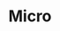 ---
git: https://github.com/micro
logohandle: micromu
sort: micro
title: Micro
twitter: https://x.com/microhq
website: https://micro.mu/
---